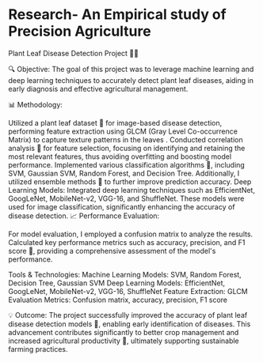 # Research- An Empirical study of Precision Agriculture

Plant Leaf Disease Detection Project 🌿🌱

🔍 Objective:
The goal of this project was to leverage machine learning and deep learning techniques to accurately detect plant leaf diseases, aiding in early diagnosis and effective agricultural management.

📊 Methodology:

Utilized a plant leaf dataset 📂 for image-based disease detection, performing feature extraction using GLCM (Gray Level Co-occurrence Matrix) to capture texture patterns in the leaves .
Conducted correlation analysis 🔗 for feature selection, focusing on identifying and retaining the most relevant features, thus avoiding overfitting and boosting model performance.
Implemented various classification algorithms 🎯, including SVM, Gaussian SVM, Random Forest, and Decision Tree. Additionally, I utilized ensemble methods 🧠 to further improve prediction accuracy.
Deep Learning Models: Integrated deep learning techniques such as EfficientNet, GoogLeNet, MobileNet-v2, VGG-16, and ShuffleNet. These models were used for image classification, significantly enhancing the accuracy of disease detection.
📈 Performance Evaluation:

For model evaluation, I employed a confusion matrix to analyze the results.
Calculated key performance metrics such as accuracy, precision, and F1 score 🧮, providing a comprehensive assessment of the model's performance.

Tools & Technologies:
Machine Learning Models: SVM, Random Forest, Decision Tree, Gaussian SVM
Deep Learning Models: EfficientNet, GoogLeNet, MobileNet-v2, VGG-16, ShuffleNet
Feature Extraction: GLCM
Evaluation Metrics: Confusion matrix, accuracy, precision, F1 score

💡 Outcome:
The project successfully improved the accuracy of plant leaf disease detection models 🎯, enabling early identification of diseases. This advancement contributes significantly to better crop management and increased agricultural productivity 🌾, ultimately supporting sustainable farming practices.

